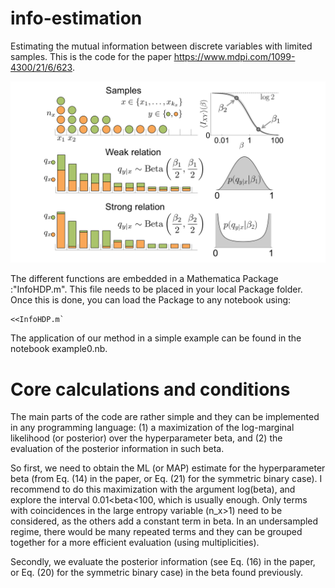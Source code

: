 # info-estimation
Estimating the mutual information between discrete variables with limited samples. This is the code for the paper https://www.mdpi.com/1099-4300/21/6/623.


![](https://github.com/dghernandez/info-estimation/blob/master/scheme2.jpg)


The different functions are embedded in a Mathematica Package :"InfoHDP.m". This file needs to be placed in your local Package folder. Once this is done, you can load the Package to any notebook using:
```
<<InfoHDP.m`
```
The application of our method in a simple example can be found in the notebook example0.nb.

# Core calculations and conditions
The main parts of the code are rather simple and they can be implemented in any programming language: (1) a maximization of the log-marginal likelihood (or posterior) over the hyperparameter beta, and (2) the evaluation of the posterior information in such beta. 

So first, we need to obtain the ML (or MAP) estimate for the hyperparameter beta (from Eq. (14) in the paper, or Eq. (21) for the symmetric binary case). I recommend to do this maximization with the argument log(beta), and explore the interval 0.01<beta<100, which is usually enough. Only terms with coincidences in the large entropy variable (n_x>1) need to be considered, as the others add a constant term in beta. In an undersampled regime, there would be many repeated terms and they can be grouped together for a more efficient evaluation (using multiplicities).

Secondly, we evaluate the posterior information (see Eq. (16) in the paper, or Eq. (20) for the symmetric binary case) in the beta found previously.
